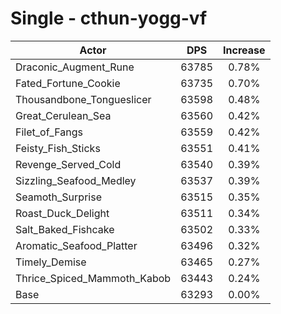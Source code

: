 # Single - cthun-yogg-vf
| Actor | DPS | Increase |
|---|:---:|:---:|
|Draconic_Augment_Rune|63785|0.78%|
|Fated_Fortune_Cookie|63735|0.70%|
|Thousandbone_Tongueslicer|63598|0.48%|
|Great_Cerulean_Sea|63560|0.42%|
|Filet_of_Fangs|63559|0.42%|
|Feisty_Fish_Sticks|63551|0.41%|
|Revenge_Served_Cold|63540|0.39%|
|Sizzling_Seafood_Medley|63537|0.39%|
|Seamoth_Surprise|63515|0.35%|
|Roast_Duck_Delight|63511|0.34%|
|Salt_Baked_Fishcake|63502|0.33%|
|Aromatic_Seafood_Platter|63496|0.32%|
|Timely_Demise|63465|0.27%|
|Thrice_Spiced_Mammoth_Kabob|63443|0.24%|
|Base|63293|0.00%|
